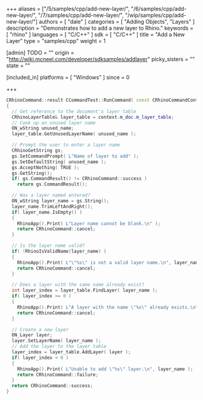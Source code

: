 +++
aliases = ["/5/samples/cpp/add-new-layer/", "/6/samples/cpp/add-new-layer/", "/7/samples/cpp/add-new-layer/", "/wip/samples/cpp/add-new-layer/"]
authors = [ "dale" ]
categories = [ "Adding Objects", "Layers" ]
description = "Demonstrates how to add a new layer to Rhino."
keywords = [ "rhino" ]
languages = [ "C/C++" ]
sdk = [ "C/C++" ]
title = "Add a New Layer"
type = "samples/cpp"
weight = 1

[admin]
TODO = ""
origin = "http://wiki.mcneel.com/developer/sdksamples/addlayer"
picky_sisters = ""
state = ""

[included_in]
platforms = [ "Windows" ]
since = 0

+++

```cpp
CRhinoCommand::result CCommandTest::RunCommand( const CRhinoCommandContext& context )
{
  // Get reference to the document's layer table
  CRhinoLayerTable& layer_table = context.m_doc.m_layer_table;
  // Cook up an unused layer name
  ON_wString unused_name;
  layer_table.GetUnusedLayerName( unused_name );

  // Prompt the user to enter a layer name
  CRhinoGetString gs;
  gs.SetCommandPrompt( L"Name of layer to add" );
  gs.SetDefaultString( unused_name );
  gs.AcceptNothing( TRUE );
  gs.GetString();
  if( gs.CommandResult() != CRhinoCommand::success )
    return gs.CommandResult();

  // Was a layer named entered?
  ON_wString layer_name = gs.String();
  layer_name.TrimLeftAndRight();
  if( layer_name.IsEmpty() )
  {
    RhinoApp().Print( L"Layer name cannot be blank.\n" );
    return CRhinoCommand::cancel;
  }

  // Is the layer name valid?
  if( !RhinoIsValidName(layer_name) )
  {
    RhinoApp().Print( L"\"%s\" is not a valid layer name.\n", layer_name );
    return CRhinoCommand::cancel;
  }

  // Does a layer with the same name already exist?
  int layer_index = layer_table.FindLayer( layer_name );
  if( layer_index >= 0 )
  {
    RhinoApp().Print( L"A layer with the name \"%s\" already exists.\n", layer_name );
    return CRhinoCommand::cancel;
  }

  // Create a new layer
  ON_Layer layer;
  layer.SetLayerName( layer_name );
  // Add the layer to the layer table
  layer_index = layer_table.AddLayer( layer );
  if( layer_index < 0 )
  {
    RhinoApp().Print( L"Unable to add \"%s\" layer.\n", layer_name );
    return CRhinoCommand::failure;
  }
  return CRhinoCommand::success;
}
```
